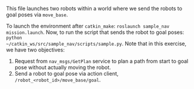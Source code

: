 This file launches two robots within a world where we send the robots to goal poses via <code>move_base</code>.

To launch the environment after <code>catkin_make</code>: <code>roslaunch sample_nav mission.launch</code>. 
Now, to run the script that sends the robot to goal poses: <code>python ~/catkin_ws/src/sample_nav/scripts/sample.py</code>.
Note that in this exercise, we have two objectives:
1. Request from <code>nav_msgs/GetPlan</code> service to plan a path from start to goal pose without actually moving the robot.
2. Send a robot to goal pose via action client, <code>/robot_<robot_id>/move_base/goal</code>.